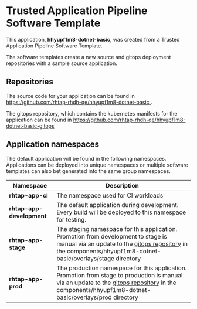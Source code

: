 # Trusted Application Pipeline Software Template

This application, **hhyupf1m8-dotnet-basic**, was created from a Trusted Application Pipeline Software Template.

The software templates create a new source and gitops deployment repositories with a sample source application. 

## Repositories

The source code for your application can be found in [https://github.com/rhtap-rhdh-qe/hhyupf1m8-dotnet-basic ](https://github.com/rhtap-rhdh-qe/hhyupf1m8-dotnet-basic ).
 
The gitops repository, which contains the kubernetes manifests for the application can be found in 
[https://github.com/rhtap-rhdh-qe/hhyupf1m8-dotnet-basic-gitops ](https://github.com/rhtap-rhdh-qe/hhyupf1m8-dotnet-basic-gitops ) 

## Application namespaces 

The default application will be found in the following namespaces. Applications can be deployed into unique namespaces or multiple software templates can also bet generated into the same group namespaces.  

|  Namespace   |  Description   |  
| -------- | -------- |
| **rhtap-app-ci** | The namespace used for CI workloads |
| **rhtap-app-development** | The default application during development. Every build will be deployed to this namespace for testing. |
| **rhtap-app-stage** | The staging namespace for this application. Promotion from development to stage is manual via an update to the [gitops repository](https://github.com/rhtap-rhdh-qe/hhyupf1m8-dotnet-basic-gitops ) in the components/hhyupf1m8-dotnet-basic/overlays/stage directory |
| **rhtap-app-prod** | The production namespace for this application. Promotion from stage to production is manual via an update to the [gitops repository](https://github.com/rhtap-rhdh-qe/hhyupf1m8-dotnet-basic-gitops ) in the components/hhyupf1m8-dotnet-basic/overlays/prod directory |